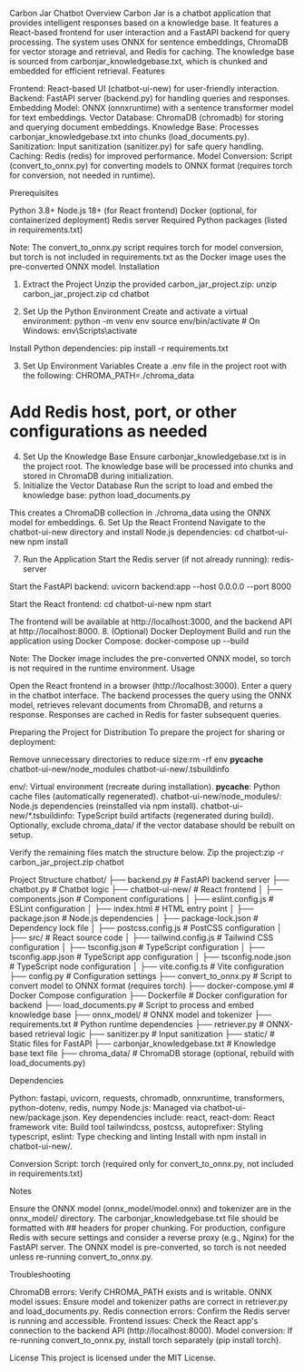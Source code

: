 Carbon Jar Chatbot
Overview
Carbon Jar is a chatbot application that provides intelligent responses based on a knowledge base. It features a React-based frontend for user interaction and a FastAPI backend for query processing. The system uses ONNX for sentence embeddings, ChromaDB for vector storage and retrieval, and Redis for caching. The knowledge base is sourced from carbonjar_knowledgebase.txt, which is chunked and embedded for efficient retrieval.
Features

Frontend: React-based UI (chatbot-ui-new) for user-friendly interaction.
Backend: FastAPI server (backend.py) for handling queries and responses.
Embedding Model: ONNX (onnxruntime) with a sentence transformer model for text embeddings.
Vector Database: ChromaDB (chromadb) for storing and querying document embeddings.
Knowledge Base: Processes carbonjar_knowledgebase.txt into chunks (load_documents.py).
Sanitization: Input sanitization (sanitizer.py) for safe query handling.
Caching: Redis (redis) for improved performance.
Model Conversion: Script (convert_to_onnx.py) for converting models to ONNX format (requires torch for conversion, not needed in runtime).

Prerequisites

Python 3.8+
Node.js 18+ (for React frontend)
Docker (optional, for containerized deployment)
Redis server
Required Python packages (listed in requirements.txt)

Note: The convert_to_onnx.py script requires torch for model conversion, but torch is not included in requirements.txt as the Docker image uses the pre-converted ONNX model.
Installation
1. Extract the Project
Unzip the provided carbon_jar_project.zip:
unzip carbon_jar_project.zip
cd chatbot

2. Set Up the Python Environment
Create and activate a virtual environment:
python -m venv env
source env/bin/activate  # On Windows: env\Scripts\activate

Install Python dependencies:
pip install -r requirements.txt

3. Set Up Environment Variables
Create a .env file in the project root with the following:
CHROMA_PATH=./chroma_data
# Add Redis host, port, or other configurations as needed

4. Set Up the Knowledge Base
Ensure carbonjar_knowledgebase.txt is in the project root. The knowledge base will be processed into chunks and stored in ChromaDB during initialization.
5. Initialize the Vector Database
Run the script to load and embed the knowledge base:
python load_documents.py

This creates a ChromaDB collection in ./chroma_data using the ONNX model for embeddings.
6. Set Up the React Frontend
Navigate to the chatbot-ui-new directory and install Node.js dependencies:
cd chatbot-ui-new
npm install

7. Run the Application
Start the Redis server (if not already running):
redis-server

Start the FastAPI backend:
uvicorn backend:app --host 0.0.0.0 --port 8000

Start the React frontend:
cd chatbot-ui-new
npm start

The frontend will be available at http://localhost:3000, and the backend API at http://localhost:8000.
8. (Optional) Docker Deployment
Build and run the application using Docker Compose:
docker-compose up --build

Note: The Docker image includes the pre-converted ONNX model, so torch is not required in the runtime environment.
Usage

Open the React frontend in a browser (http://localhost:3000).
Enter a query in the chatbot interface.
The backend processes the query using the ONNX model, retrieves relevant documents from ChromaDB, and returns a response.
Responses are cached in Redis for faster subsequent queries.

Preparing the Project for Distribution
To prepare the project for sharing or deployment:

Remove unnecessary directories to reduce size:rm -rf env __pycache__ chatbot-ui-new/node_modules chatbot-ui-new/.tsbuildinfo


env/: Virtual environment (recreate during installation).
__pycache__: Python cache files (automatically regenerated).
chatbot-ui-new/node_modules/: Node.js dependencies (reinstalled via npm install).
chatbot-ui-new/*.tsbuildinfo: TypeScript build artifacts (regenerated during build).
Optionally, exclude chroma_data/ if the vector database should be rebuilt on setup.


Verify the remaining files match the structure below.
Zip the project:zip -r carbon_jar_project.zip chatbot



Project Structure
chatbot/
├── backend.py              # FastAPI backend server
├── chatbot.py              # Chatbot logic
├── chatbot-ui-new/         # React frontend
│   ├── components.json     # Component configurations
│   ├── eslint.config.js    # ESLint configuration
│   ├── index.html          # HTML entry point
│   ├── package.json        # Node.js dependencies
│   ├── package-lock.json   # Dependency lock file
│   ├── postcss.config.js   # PostCSS configuration
│   ├── src/               # React source code
│   ├── tailwind.config.js  # Tailwind CSS configuration
│   ├── tsconfig.json       # TypeScript configuration
│   ├── tsconfig.app.json   # TypeScript app configuration
│   ├── tsconfig.node.json  # TypeScript node configuration
│   ├── vite.config.ts      # Vite configuration
├── config.py               # Configuration settings
├── convert_to_onnx.py      # Script to convert model to ONNX format (requires torch)
├── docker-compose.yml      # Docker Compose configuration
├── Dockerfile              # Docker configuration for backend
├── load_documents.py       # Script to process and embed knowledge base
├── onnx_model/             # ONNX model and tokenizer
├── requirements.txt        # Python runtime dependencies
├── retriever.py            # ONNX-based retrieval logic
├── sanitizer.py            # Input sanitization
├── static/                 # Static files for FastAPI
├── carbonjar_knowledgebase.txt  # Knowledge base text file
├── chroma_data/            # ChromaDB storage (optional, rebuild with load_documents.py)

Dependencies

Python: fastapi, uvicorn, requests, chromadb, onnxruntime, transformers, python-dotenv, redis, numpy
Node.js: Managed via chatbot-ui-new/package.json. Key dependencies include:
react, react-dom: React framework
vite: Build tool
tailwindcss, postcss, autoprefixer: Styling
typescript, eslint: Type checking and linting
Install with npm install in chatbot-ui-new/.


Conversion Script: torch (required only for convert_to_onnx.py, not included in requirements.txt)

Notes

Ensure the ONNX model (onnx_model/model.onnx) and tokenizer are in the onnx_model/ directory.
The carbonjar_knowledgebase.txt file should be formatted with ## headers for proper chunking.
For production, configure Redis with secure settings and consider a reverse proxy (e.g., Nginx) for the FastAPI server.
The ONNX model is pre-converted, so torch is not needed unless re-running convert_to_onnx.py.

Troubleshooting

ChromaDB errors: Verify CHROMA_PATH exists and is writable.
ONNX model issues: Ensure model and tokenizer paths are correct in retriever.py and load_documents.py.
Redis connection errors: Confirm the Redis server is running and accessible.
Frontend issues: Check the React app's connection to the backend API (http://localhost:8000).
Model conversion: If re-running convert_to_onnx.py, install torch separately (pip install torch).

License
This project is licensed under the MIT License.
